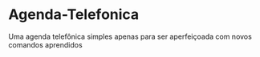 # Agenda-Telefonica
Uma agenda telefônica simples apenas para ser aperfeiçoada com novos comandos aprendidos
